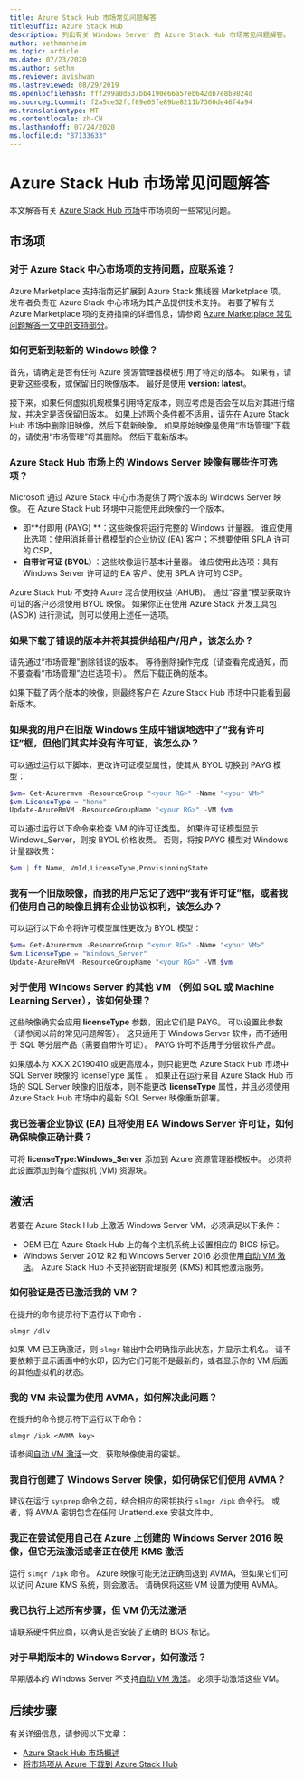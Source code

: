 ```yaml
---
title: Azure Stack Hub 市场常见问题解答
titleSuffix: Azure Stack Hub
description: 列出有关 Windows Server 的 Azure Stack Hub 市场常见问题解答。
author: sethmanheim
ms.topic: article
ms.date: 07/23/2020
ms.author: sethm
ms.reviewer: avishwan
ms.lastreviewed: 08/29/2019
ms.openlocfilehash: fff299a0d537bb4190e66a57eb642db7e8b9824d
ms.sourcegitcommit: f2a5ce52fcf69e05fe89be8211b7360de46f4a94
ms.translationtype: MT
ms.contentlocale: zh-CN
ms.lasthandoff: 07/24/2020
ms.locfileid: "87133633"
---
```

# <a name="azure-stack-hub-marketplace-faq"></a>Azure Stack Hub 市场常见问题解答

本文解答有关 [Azure Stack Hub 市场](azure-stack-marketplace.md)中市场项的一些常见问题。

## <a name="marketplace-items"></a>市场项

### <a name="who-should-i-contact-for-support-issues-with-azure-stack-hub-marketplace-items"></a>对于 Azure Stack 中心市场项的支持问题，应联系谁？

Azure Marketplace 支持指南还扩展到 Azure Stack 集线器 Marketplace 项。 发布者负责在 Azure Stack 中心市场为其产品提供技术支持。 若要了解有关 Azure Marketplace 项的支持指南的详细信息，请参阅 [Azure Marketplace 常见问题解答一文中的支持部分](/azure/marketplace/marketplace-faq-publisher-guide#customer-support)。

### <a name="how-do-i-update-to-a-newer-windows-image"></a>如何更新到较新的 Windows 映像？

首先，请确定是否有任何 Azure 资源管理器模板引用了特定的版本。 如果有，请更新这些模板，或保留旧的映像版本。 最好是使用 **version: latest**。

接下来，如果任何虚拟机规模集引用特定版本，则应考虑是否会在以后对其进行缩放，并决定是否保留旧版本。 如果上述两个条件都不适用，请先在 Azure Stack Hub 市场中删除旧映像，然后下载新映像。 如果原始映像是使用“市场管理”下载的，请使用“市场管理”将其删除。 然后下载新版本。

### <a name="what-are-the-licensing-options-for-windows-server-images-on-azure-stack-hub-marketplace"></a>Azure Stack Hub 市场上的 Windows Server 映像有哪些许可选项？

Microsoft 通过 Azure Stack 中心市场提供了两个版本的 Windows Server 映像。 在 Azure Stack Hub 环境中只能使用此映像的一个版本。  

- 即**付即用 (PAYG) **：这些映像将运行完整的 Windows 计量器。
   谁应使用此选项：使用消耗量计费模型的企业协议 (EA) 客户；不想要使用 SPLA 许可的 CSP。
- **自带许可证 (BYOL)** ：这些映像运行基本计量器。
   谁应使用此选项：具有 Windows Server 许可证的 EA 客户、使用 SPLA 许可的 CSP。

Azure Stack Hub 不支持 Azure 混合使用权益 (AHUB)。 通过“容量”模型获取许可证的客户必须使用 BYOL 映像。 如果你正在使用 Azure Stack 开发工具包 (ASDK) 进行测试，则可以使用上述任一选项。

### <a name="what-if-i-downloaded-the-wrong-version-to-offer-my-tenantsusers"></a>如果下载了错误的版本并将其提供给租户/用户，该怎么办？

请先通过“市场管理”删除错误的版本。 等待删除操作完成（请查看完成通知，而不要查看“市场管理”边栏选项卡）。 然后下载正确的版本。

如果下载了两个版本的映像，则最终客户在 Azure Stack Hub 市场中只能看到最新版本。

### <a name="what-if-my-user-incorrectly-checked-the-i-have-a-license-box-in-previous-windows-builds-and-they-dont-have-a-license"></a>如果我的用户在旧版 Windows 生成中错误地选中了“我有许可证”框，但他们其实并没有许可证，该怎么办？

可以通过运行以下脚本，更改许可证模型属性，使其从 BYOL 切换到 PAYG 模型：

```powershell
$vm= Get-Azurermvm -ResourceGroup "<your RG>" -Name "<your VM>"
$vm.LicenseType = "None"
Update-AzureRmVM -ResourceGroupName "<your RG>" -VM $vm
```

可以通过运行以下命令来检查 VM 的许可证类型。 如果许可证模型显示 Windows_Server，则按 BYOL 价格收费。 否则，将按 PAYG 模型对 Windows 计量器收费：

```powershell
$vm | ft Name, VmId,LicenseType,ProvisioningState
```

### <a name="what-if-i-have-an-older-image-and-my-user-forgot-to-check-the-i-have-a-license-box-or-we-use-our-own-images-and-we-do-have-enterprise-agreement-entitlement"></a>我有一个旧版映像，而我的用户忘记了选中“我有许可证”框，或者我们使用自己的映像且拥有企业协议权利，该怎么办？

可以运行以下命令将许可模型属性更改为 BYOL 模型：

```powershell
$vm= Get-Azurermvm -ResourceGroup "<your RG>" -Name "<your VM>"
$vm.LicenseType = "Windows_Server"
Update-AzureRmVM -ResourceGroupName "<your RG>" -VM $vm
```

### <a name="what-about-other-vms-that-use-windows-server-such-as-sql-or-machine-learning-server"></a>对于使用 Windows Server 的其他 VM （例如 SQL 或 Machine Learning Server），该如何处理？

这些映像确实会应用 **licenseType** 参数，因此它们是 PAYG。 可以设置此参数（请参阅以前的常见问题解答）。 这只适用于 Windows Server 软件，而不适用于 SQL 等分层产品（需要自带许可证）。 PAYG 许可不适用于分层软件产品。

如果版本为 XX.X.20190410 或更高版本，则只能更改 Azure Stack Hub 市场中 SQL Server 映像的 licenseType 属性 。 如果正在运行来自 Azure Stack Hub 市场的 SQL Server 映像的旧版本，则不能更改 **licenseType** 属性，并且必须使用 Azure Stack Hub 市场中的最新 SQL Server 映像重新部署。

### <a name="i-have-an-enterprise-agreement-ea-and-will-be-using-my-ea-windows-server-license-how-do-i-make-sure-images-are-billed-correctly"></a>我已签署企业协议 (EA) 且将使用 EA Windows Server 许可证，如何确保映像正确计费？

可将 **licenseType:Windows_Server** 添加到 Azure 资源管理器模板中。 必须将此设置添加到每个虚拟机 (VM) 资源块。

## <a name="activation"></a>激活

若要在 Azure Stack Hub 上激活 Windows Server VM，必须满足以下条件：

- OEM 已在 Azure Stack Hub 上的每个主机系统上设置相应的 BIOS 标记。
- Windows Server 2012 R2 和 Windows Server 2016 必须使用[自动 VM 激活](/previous-versions/windows/it-pro/windows-server-2012-R2-and-2012/dn303421(v=ws.11))。 Azure Stack Hub 不支持密钥管理服务 (KMS) 和其他激活服务。

### <a name="how-can-i-verify-that-my-vm-is-activated"></a>如何验证是否已激活我的 VM？

在提升的命令提示符下运行以下命令：

```shell
slmgr /dlv
```

如果 VM 已正确激活，则 `slmgr` 输出中会明确指示此状态，并显示主机名。 请不要依赖于显示画面中的水印，因为它们可能不是最新的，或者显示你的 VM 后面的其他虚拟机的状态。

### <a name="my-vm-isnt-set-up-to-use-avma-how-can-i-fix-it"></a>我的 VM 未设置为使用 AVMA，如何解决此问题？

在提升的命令提示符下运行以下命令：

```shell
slmgr /ipk <AVMA key>
```

请参阅[自动 VM 激活](/previous-versions/windows/it-pro/windows-server-2012-R2-and-2012/dn303421(v=ws.11))一文，获取映像使用的密钥。

### <a name="i-create-my-own-windows-server-images-how-can-i-make-sure-they-use-avma"></a>我自行创建了 Windows Server 映像，如何确保它们使用 AVMA？

建议在运行 `sysprep` 命令之前，结合相应的密钥执行 `slmgr /ipk` 命令行。 或者，将 AVMA 密钥包含在任何 Unattend.exe 安装文件中。

### <a name="i-am-trying-to-use-my-windows-server-2016-image-created-on-azure-and-its-not-activating-or-using-kms-activation"></a>我正在尝试使用自己在 Azure 上创建的 Windows Server 2016 映像，但它无法激活或者正在使用 KMS 激活

运行 `slmgr /ipk` 命令。 Azure 映像可能无法正确回退到 AVMA，但如果它们可以访问 Azure KMS 系统，则会激活。 请确保将这些 VM 设置为使用 AVMA。

### <a name="i-have-performed-all-of-these-steps-but-my-vms-are-still-not-activating"></a>我已执行上述所有步骤，但 VM 仍无法激活

请联系硬件供应商，以确认是否安装了正确的 BIOS 标记。

### <a name="what-about-earlier-versions-of-windows-server"></a>对于早期版本的 Windows Server，如何激活？

早期版本的 Windows Server 不支持[自动 VM 激活](/previous-versions/windows/it-pro/windows-server-2012-R2-and-2012/dn303421(v=ws.11))。 必须手动激活这些 VM。

## <a name="next-steps"></a>后续步骤

有关详细信息，请参阅以下文章：

- [Azure Stack Hub 市场概述](azure-stack-marketplace.md)
- [将市场项从 Azure 下载到 Azure Stack Hub](azure-stack-download-azure-marketplace-item.md)
